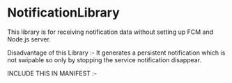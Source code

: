 # NotificationLibrary

This library is for receiving notification data without setting up FCM and Node.js server.

Disadvantage of this Library :- It generates a persistent notification which is not swipable so only by stopping the service notification disappear.

INCLUDE THIS IN MANIFEST :-
 <service
            android:name=".NotiService"
            android:enabled="true"
            android:exported="true">
</service>
